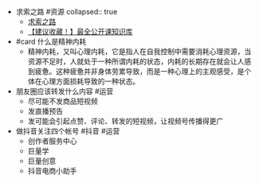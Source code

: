 - 求索之路 #资源
  collapsed:: true
	- [求索之路](http://www.qiusuozhilu.com/)
	- [【建议收藏！】最全公开课知识库](https://docs.qq.com/sheet/DRU5MWHZCTHFGQnhM?tab=qb1sze)
- #card 什么是精神内耗
	- 精神内耗，又叫心理内耗，它是指人在自我控制中需要消耗心理资源，当资源不足时，人就处于一种所谓内耗的状态，内耗的长期存在就会让人感到疲惫。这种疲惫并非身体劳累导致，而是一种心理上的主观感受，是个体在心理方面损耗导致的一种状态。
- 朋友圈应该转发什么内容 #运营
	- 尽可能不发商品短视频
	- 发直播预告
	- 发可能会引起点赞、评论、转发的短视频，让视频号传播得更广
- 做抖音关注四个帐号 #抖音 #运营
	- 创作者服务中心
	- 巨量学
	- 巨量创意
	- 抖音电商小助手